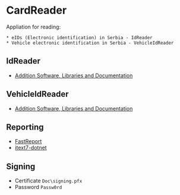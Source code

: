 # CardReader

Appliation for reading:

	* eIDs (Electronic identification) in Serbia - IdReader
	* Vehicle electronic identification in Serbia - VehicleIdReader

## IdReader

* [Addition Software, Libraries and Documentation](http://ca.mup.gov.rs/ca/ca_cyr/start/kes/)

## VehicleIdReader

* [Addition Software, Libraries and Documentation](http://www.mup.gov.rs/wps/portal/sr/gradjani/dokumenta/registracija+vozila/citac+elektronske+saobracajne+dozvole)

## Reporting

* [FastReport](https://github.com/FastReports/FastReport)
* [itext7-dotnet](https://github.com/itext/itext7-dotnet)

## Signing

* Certificate `Doc\signing.pfx`
* Password `Passw0rd`
